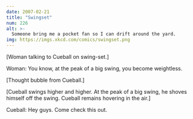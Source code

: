 ```yaml
---
date: 2007-02-21
title: "Swingset"
num: 226
alt: >-
  Someone bring me a pocket fan so I can drift around the yard.
img: https://imgs.xkcd.com/comics/swingset.png
---
```

[Woman talking to Cueball on swing-set.]

Woman: You know, at the peak of a big swing, you become weightless.

[Thought bubble from Cueball.]

[Cueball swings higher and higher. At the peak of a big swing, he shoves himself off the swing. Cueball remains hovering in the air.]

Cueball: Hey guys. Come check this out.